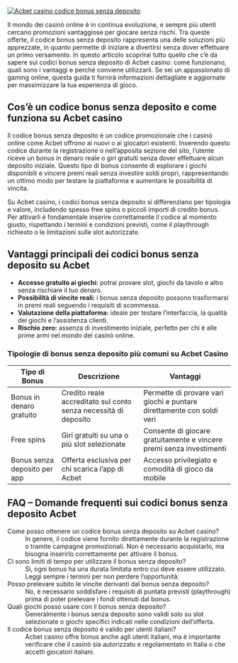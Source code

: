 [![Acbet casino codice bonus senza deposito](https://123-caf.pages.dev/gitsignup.png)](https://vrmoo.ru/Bt82HjjY)

<p>Il mondo dei casinò online è in continua evoluzione, e sempre più utenti cercano promozioni vantaggiose per giocare senza rischi. Tra queste offerte, il codice bonus senza deposito rappresenta una delle soluzioni più apprezzate, in quanto permette di iniziare a divertirsi senza dover effettuare un primo versamento. In questo articolo scoprirai tutto quello che c’è da sapere sui codici bonus senza deposito di Acbet casino: come funzionano, quali sono i vantaggi e perché conviene utilizzarli. Se sei un appassionato di gaming online, questa guida ti fornirà informazioni dettagliate e aggiornate per massimizzare la tua esperienza di gioco.</p>  <h2>Cos’è un codice bonus senza deposito e come funziona su Acbet casino</h2> <p>Il codice bonus senza deposito è un codice promozionale che i casinò online come Acbet offrono ai nuovi o ai giocatori esistenti. Inserendo questo codice durante la registrazione o nell’apposita sezione del sito, l’utente riceve un bonus in denaro reale o giri gratuiti senza dover effettuare alcun deposito iniziale. Questo tipo di bonus consente di esplorare i giochi disponibili e vincere premi reali senza investire soldi propri, rappresentando un ottimo modo per testare la piattaforma e aumentare le possibilità di vincita.</p>   <p>Su Acbet casino, i codici bonus senza deposito si differenziano per tipologia e valore, includendo spesso free spins o piccoli importi di credito bonus. Per attivarli è fondamentale inserire correttamente il codice al momento giusto, rispettando i termini e condizioni previsti, come il playthrough richiesto o le limitazioni sulle slot autorizzate.</p>  <h2>Vantaggi principali dei codici bonus senza deposito su Acbet</h2> <ul> <li><strong>Accesso gratuito ai giochi:</strong> potrai provare slot, giochi da tavolo e altro senza rischiare il tuo denaro.</li> <li><strong>Possibilità di vincite reali:</strong> i bonus senza deposito possono trasformarsi in premi reali seguendo i requisiti di scommessa.</li> <li><strong>Valutazione della piattaforma:</strong> ideale per testare l’interfaccia, la qualità dei giochi e l’assistenza clienti.</li> <li><strong>Rischio zero:</strong> assenza di investimento iniziale, perfetto per chi è alle prime armi nel mondo del casinò online.</li> </ul>  <h3>Tipologie di bonus senza deposito più comuni su Acbet Casino</h3> <table>   <thead>     <tr>       <th>Tipo di Bonus</th>       <th>Descrizione</th>       <th>Vantaggi</th>     </tr>   </thead>   <tbody>     <tr>       <td>Bonus in denaro gratuito</td>       <td>Credito reale accreditato sul conto senza necessità di deposito</td>       <td>Permette di provare vari giochi e puntare direttamente con soldi veri</td>     </tr>     <tr>       <td>Free spins</td>       <td>Giri gratuiti su una o più slot selezionate</td>       <td>Consente di giocare gratuitamente e vincere premi senza investimenti</td>     </tr>     <tr>       <td>Bonus senza deposito per app</td>       <td>Offerta esclusiva per chi scarica l’app di Acbet</td>       <td>Accesso privilegiato e comodità di gioco da mobile</td>     </tr>   </tbody> </table>  <h2>FAQ – Domande frequenti sui codici bonus senza deposito Acbet</h2> <dl>   <dt>Come posso ottenere un codice bonus senza deposito su Acbet casino?</dt>   <dd>In genere, il codice viene fornito direttamente durante la registrazione o tramite campagne promozionali. Non è necessario acquistarlo, ma bisogna inserirlo correttamente per attivare il bonus.</dd>    <dt>Ci sono limiti di tempo per utilizzare il bonus senza deposito?</dt>   <dd>Sì, ogni bonus ha una durata limitata entro cui deve essere utilizzato. Leggi sempre i termini per non perdere l’opportunità.</dd>    <dt>Posso prelevare subito le vincite derivanti dal bonus senza deposito?</dt>   <dd>No, è necessario soddisfare i requisiti di puntata previsti (playthrough) prima di poter prelevare i fondi ottenuti dal bonus.</dd>    <dt>Quali giochi posso usare con il bonus senza deposito?</dt>   <dd>Generalmente i bonus senza deposito sono validi solo su slot selezionate o giochi specifici indicati nelle condizioni dell’offerta.</dd>    <dt>Il codice bonus senza deposito è valido per utenti italiani?</dt>   <dd>Acbet casino offre bonus anche agli utenti italiani, ma è importante verificare che il casinò sia autorizzato e regolamentato in Italia o che accetti giocatori italiani.</dd> </dl>